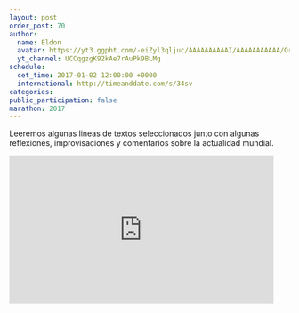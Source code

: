 ```yaml
---
layout: post
order_post: 70
author:
  name: Eldon
  avatar: https://yt3.ggpht.com/-eiZyl3qljuc/AAAAAAAAAAI/AAAAAAAAAAA/QraLIqeUf0c/s100-c-k-no-mo-rj-c0xffffff/photo.jpg
  yt_channel: UCCqgzgK92kAe7rAuPk9BLMg
schedule:
  cet_time: 2017-01-02 12:00:00 +0000
  international: http://timeanddate.com/s/34sv
categories:
public_participation: false
marathon: 2017
---
```

Leeremos algunas lineas de textos seleccionados junto con algunas reflexiones, improvisaciones y comentarios sobre la actualidad mundial.

<iframe width="475" height="267" src="https://www.youtube.com/embed/pz3Ku-KL69Q" frameborder="0" allowfullscreen></iframe>
